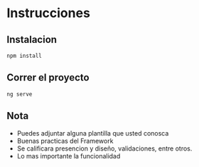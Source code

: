 
# Instrucciones

## Instalacion
```
npm install 
```


## Correr el proyecto
```
ng serve 
```

## Nota
- Puedes adjuntar alguna plantilla que usted conosca
- Buenas practicas del Framework
- Se calificara presencion y diseño, validaciones, entre otros.
- Lo mas importante la funcionalidad




